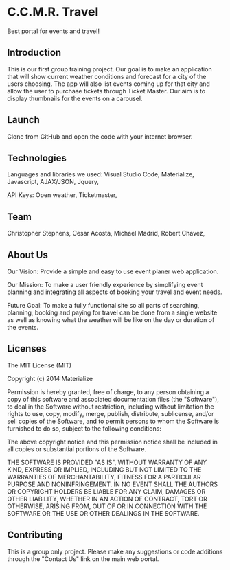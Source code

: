 # C.C.M.R. Travel
Best portal for events and travel!

## Introduction
This is our first group training project. Our goal is to make an application that will show current weather conditions and forecast for a city of the users choosing. The app will also list events coming up for that city and allow the user to purchase tickets through Ticket Master. Our aim is to display thumbnails for the  events on a carousel.

## Launch
Clone from GitHub and open the code with your internet browser. 

## Technologies
Languages and libraries we used:
Visual Studio Code, 
Materialize,
Javascript,
AJAX/JSON,
Jquery,

API Keys:
Open weather, 
Ticketmaster, 

## Team
Christopher Stephens,
Cesar Acosta,
Michael Madrid,
Robert Chavez, 

## About Us
Our Vision: Provide a simple and easy to use event planer web application.

Our Mission: To make a user friendly experience by simplifying event planning and integrating all aspects of booking your travel and event needs.

Future Goal: To make a fully functional site so all parts of searching, planning, booking and paying for travel can be done from a single website as well as knowing what the weather will be like on the day or duration of the events.

## Licenses
The MIT License (MIT)

Copyright (c) 2014 Materialize

Permission is hereby granted, free of charge, to any person obtaining a copy
of this software and associated documentation files (the "Software"), to deal
in the Software without restriction, including without limitation the rights
to use, copy, modify, merge, publish, distribute, sublicense, and/or sell
copies of the Software, and to permit persons to whom the Software is
furnished to do so, subject to the following conditions:

The above copyright notice and this permission notice shall be included in all
copies or substantial portions of the Software.

THE SOFTWARE IS PROVIDED "AS IS", WITHOUT WARRANTY OF ANY KIND, EXPRESS OR
IMPLIED, INCLUDING BUT NOT LIMITED TO THE WARRANTIES OF MERCHANTABILITY,
FITNESS FOR A PARTICULAR PURPOSE AND NONINFRINGEMENT. IN NO EVENT SHALL THE
AUTHORS OR COPYRIGHT HOLDERS BE LIABLE FOR ANY CLAIM, DAMAGES OR OTHER
LIABILITY, WHETHER IN AN ACTION OF CONTRACT, TORT OR OTHERWISE, ARISING FROM,
OUT OF OR IN CONNECTION WITH THE SOFTWARE OR THE USE OR OTHER DEALINGS IN THE
SOFTWARE.

## Contributing
This is a group only project. Please make any suggestions or code additions through the "Contact Us" link on the main web portal. 
